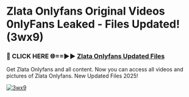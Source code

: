 # Zlata Onlyfans Original Videos 0nlyFans Leaked - Files Updated! (3wx9)

<h3>🔴 CLICK HERE 🌐==►► <a href="https://tinyurl.com/ehrbuxhb" rel="nofollow">Zlata Onlyfans Updated Files</a></h3>

Get Zlata Onlyfans and all content. Now you can access all videos and pictures of Zlata Onlyfans. New Updated Files 2025!

[![3wx9](https://i.imgur.com/lVYEuWS.gif)](https://tinyurl.com/ehrbuxhb)
